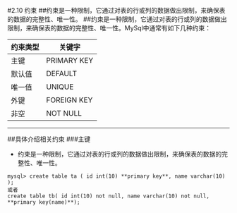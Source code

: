 #2.10 约束
##约束是一种限制，它通过对表的行或列的数据做出限制，来确保表的数据的完整性、唯一性。
##约束是一种限制，它通过对表的行或列的数据做出限制，来确保表的数据的完整性、唯一性。MySql中通常有如下几种约束：


|约束类型   |关键字|
|---------|------|
|主键|PRIMARY KEY|
|默认值|DEFAULT|
|唯一值|UNIQUE|
|外键|FOREIGN KEY|
|非空|NOT NULL|

***
##具体介绍相关约束
###主键
* 约束是一种限制，它通过对表的行或列的数据做出限制，来确保表的数据的完整性、唯一性。
```linux
mysql> create table ta ( id int(10) **primary key**, name varchar(10) );
或者
create table tb( id int(10) not null, name varchar(10) not null, **primary key(name)**);
```


